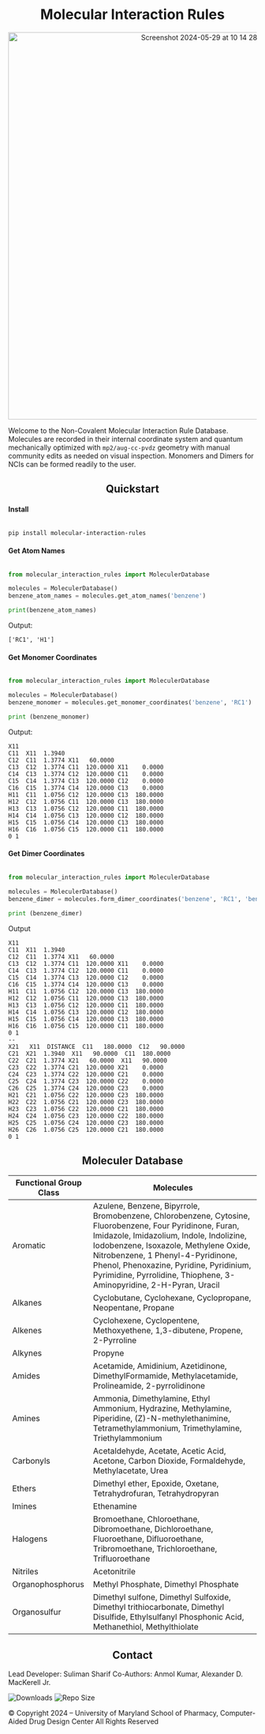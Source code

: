 <h1 align="center">Molecular Interaction Rules</h1>

<p align="center">
<img width="784" alt="Screenshot 2024-05-29 at 10 14 28 PM" src="https://github.com/mackerell-lab/Non-Covalent-Molecular-Interaction-Rules/assets/11812946/880e237a-f9a3-43d5-bb75-c7aeb756f28a">
</p>

Welcome to the Non-Covalent Molecular Interaction Rule Database. Molecules are recorded in their internal coordinate system and quantum mechanically optimized with `mp2/aug-cc-pvdz` geometry with manual community edits as needed on visual inspection. Monomers and Dimers for NCIs can be formed readily to the user.  

<h2 align="center">Quickstart</h2>

#### Install

```bash

pip install molecular-interaction-rules 

```
#### Get Atom Names

```python

from molecular_interaction_rules import MoleculerDatabase

molecules = MoleculerDatabase()
benzene_atom_names = molecules.get_atom_names('benzene')

print(benzene_atom_names)

```

Output:

```
['RC1', 'H1']
```

#### Get Monomer Coordinates

```python

from molecular_interaction_rules import MoleculerDatabase

molecules = MoleculerDatabase()
benzene_monomer = molecules.get_monomer_coordinates('benzene', 'RC1')

print (benzene_monomer)

```

Output:

```
X11
C11  X11  1.3940
C12  C11  1.3774 X11   60.0000
C13  C12  1.3774 C11  120.0000 X11    0.0000
C14  C13  1.3774 C12  120.0000 C11    0.0000
C15  C14  1.3774 C13  120.0000 C12    0.0000
C16  C15  1.3774 C14  120.0000 C13    0.0000
H11  C11  1.0756 C12  120.0000 C13  180.0000
H12  C12  1.0756 C11  120.0000 C13  180.0000
H13  C13  1.0756 C12  120.0000 C11  180.0000
H14  C14  1.0756 C13  120.0000 C12  180.0000
H15  C15  1.0756 C14  120.0000 C13  180.0000
H16  C16  1.0756 C15  120.0000 C11  180.0000
0 1

```

#### Get Dimer Coordinates 

```python

from molecular_interaction_rules import MoleculerDatabase

molecules = MoleculerDatabase()
benzene_dimer = molecules.form_dimer_coordinates('benzene', 'RC1', 'benzene', 'RC1')

print (benzene_dimer)

```

Output
```
X11
C11  X11  1.3940
C12  C11  1.3774 X11   60.0000
C13  C12  1.3774 C11  120.0000 X11    0.0000
C14  C13  1.3774 C12  120.0000 C11    0.0000
C15  C14  1.3774 C13  120.0000 C12    0.0000
C16  C15  1.3774 C14  120.0000 C13    0.0000
H11  C11  1.0756 C12  120.0000 C13  180.0000
H12  C12  1.0756 C11  120.0000 C13  180.0000
H13  C13  1.0756 C12  120.0000 C11  180.0000
H14  C14  1.0756 C13  120.0000 C12  180.0000
H15  C15  1.0756 C14  120.0000 C13  180.0000
H16  C16  1.0756 C15  120.0000 C11  180.0000
0 1
--
X21   X11  DISTANCE  C11   180.0000  C12   90.0000
C21  X21  1.3940  X11   90.0000  C11  180.0000
C22  C21  1.3774 X21   60.0000  X11   90.0000
C23  C22  1.3774 C21  120.0000 X21    0.0000
C24  C23  1.3774 C22  120.0000 C21    0.0000
C25  C24  1.3774 C23  120.0000 C22    0.0000
C26  C25  1.3774 C24  120.0000 C23    0.0000
H21  C21  1.0756 C22  120.0000 C23  180.0000
H22  C22  1.0756 C21  120.0000 C23  180.0000
H23  C23  1.0756 C22  120.0000 C21  180.0000
H24  C24  1.0756 C23  120.0000 C22  180.0000
H25  C25  1.0756 C24  120.0000 C23  180.0000
H26  C26  1.0756 C25  120.0000 C21  180.0000
0 1
```

<h2 align="center">Moleculer Database</h2>


| Functional Group Class | Molecules  |
|-|-|
| Aromatic      | Azulene, Benzene, Bipyrrole, Bromobenzene, Chlorobenzene, Cytosine, Fluorobenzene, Four Pyridinone, Furan, Imidazole, Imidazolium, Indole, Indolizine, Iodobenzene, Isoxazole, Methylene Oxide, Nitrobenzene, 1 Phenyl-4-Pyridinone, Phenol, Phenoxazine, Pyridine, Pyridinium, Pyrimidine, Pyrrolidine, Thiophene, 3-Aminopyridine, 2-H-Pyran, Uracil |    | Alcohols      | Methanol |  
| Alkanes       | Cyclobutane, Cyclohexane, Cyclopropane, Neopentane, Propane |  
| Alkenes       | Cyclohexene, Cyclopentene, Methoxyethene, 1,3-dibutene, Propene, 2-Pyrroline |  
| Alkynes       | Propyne |  
| Amides        | Acetamide, Amidinium, Azetidinone, DimethylFormamide, Methylacetamide, Prolineamide, 2-pyrrolidinone |  
| Amines        | Ammonia, Dimethylamine, Ethyl Ammonium, Hydrazine, Methylamine, Piperidine, (Z)-N-methylethanimine, Tetramethylammonium, Trimethylamine, Triethylammonium |  
| Carbonyls     | Acetaldehyde, Acetate, Acetic Acid, Acetone, Carbon Dioxide, Formaldehyde, Methylacetate, Urea |  
| Ethers        | Dimethyl ether, Epoxide, Oxetane, Tetrahydrofuran, Tetrahydropyran |  
| Imines        | Ethenamine |  
| Halogens      | Bromoethane, Chloroethane, Dibromoethane, Dichloroethane, Fluoroethane, Difluoroethane, Tribromoethane, Trichloroethane, Trifluoroethane |  
| Nitriles      | Acetonitrile |  
| Organophosphorus      | Methyl Phosphate, Dimethyl Phosphate |  
| Organosulfur      | Dimethyl sulfone, Dimethyl Sulfoxide, Dimethyl trithiocarbonate, Dimethyl Disulfide, Ethylsulfanyl Phosphonic Acid, Methanethiol, Methylthiolate |  

<h2 align="center">Contact</h2>

Lead Developer: Suliman Sharif
Co-Authors: Anmol Kumar, Alexander D. MacKerell Jr.

![Downloads](https://pepy.tech/badge/molecular-interaction-rules)
![Repo Size](https://img.shields.io/github/repo-size/mackerell-lab/non-covalent-molecular-interaction-rules)

© Copyright 2024 – University of Maryland School of Pharmacy, Computer-Aided Drug Design Center All Rights Reserved

